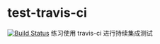 # test-travis-ci
[![Build Status](https://travis-ci.org/daguomin/test-travis-ci.svg?branch=master)](https://travis-ci.org/daguomin/test-travis-ci)
练习使用 travis-ci 进行持续集成测试
